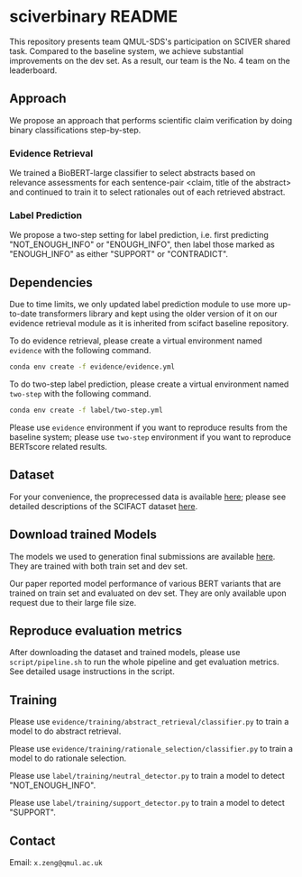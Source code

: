 # sciverbinary README

This repository presents team QMUL-SDS's participation on SCIVER shared task. Compared to the baseline system, we achieve substantial improvements on the dev set. As a result, our team is the No. 4 team on the leaderboard. 

## Approach
We propose an approach that performs scientific claim verification by doing binary classifications step-by-step. 

### Evidence Retrieval
We trained a BioBERT-large classifier to select abstracts based on relevance assessments for each sentence-pair <claim, title of the abstract> and continued to train it to select rationales out of each retrieved abstract. 

### Label Prediction
We propose a two-step setting for label prediction, i.e. first predicting "NOT\_ENOUGH\_INFO" or "ENOUGH\_INFO", then label those marked as "ENOUGH\_INFO" as either "SUPPORT" or "CONTRADICT". 

## Dependencies
Due to time limits, we only updated label prediction module to use more up-to-date transformers library and kept using the older version of it on our evidence retrieval module as it is inherited from scifact baseline repository.

To do evidence retrieval, please create a virtual environment named `evidence` with the following command.
```bash
conda env create -f evidence/evidence.yml
```
To do two-step label prediction, please create a virtual environment named `two-step` with the following command.
```bash
conda env create -f label/two-step.yml
```

Please use `evidence` environment if you want to reproduce results from the baseline system; please use `two-step` environment if you want to reproduce BERTscore related results.
 
## Dataset
For your convenience, the proprecessed data is available [here](https://www.dropbox.com/sh/gwq9bkto4bpq7bz/AADj8Zj1gx9ew4xWTN7cS_0oa?dl=0); please see detailed descriptions of the SCIFACT dataset [here](https://github.com/allenai/scifact).

## Download trained Models
The models we used to generation final submissions are available [here](https://drive.google.com/file/d/1ckqmjvCs20xyyLLlp3AuD8Dzdr0npVq_/view?usp=sharing). They are trained with both train set and dev set.

Our paper reported model performance of various BERT variants that are trained on train set and evaluated on dev set. They are only available upon request due to their large file size.


## Reproduce evaluation metrics

After downloading the dataset and trained models, please use `script/pipeline.sh` to run the whole pipeline and get evaluation metrics. See detailed usage instructions in the script.

## Training
Please use `evidence/training/abstract_retrieval/classifier.py` to train a model to do abstract retrieval.

Please use `evidence/training/rationale_selection/classifier.py` to train a model to do rationale selection.

Please use `label/training/neutral_detector.py` to train a model to detect "NOT\_ENOUGH\_INFO".

Please use `label/training/support_detector.py` to train a model to detect "SUPPORT".

## Contact
Email: `x.zeng@qmul.ac.uk`
